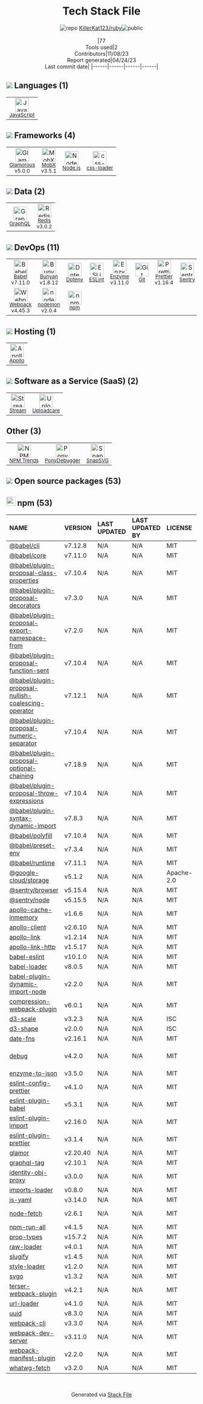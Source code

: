 <!--
--- Readme.md Snippet without images Start ---
## Tech Stack
KillerKat123/ruby is built on the following main stack:
- [Sentry](https://sentry.io/welcome/?utm_source=stackshare&utm_medium=link&utm_campaign=profile) – Exception Monitoring
- [PonyDebugger](https://github.com/square/PonyDebugger) – Mobile Runtime Inspector
- [Node.js](http://nodejs.org/) – Frameworks (Full Stack)
- [Redis](http://redis.io/) – In-Memory Databases
- [JavaScript](https://developer.mozilla.org/en-US/docs/Web/JavaScript) – Languages
- [Uploadcare](https://uploadcare.com) – File Uploads
- [Webpack](http://webpack.js.org) – JS Build Tools / JS Task Runners
- [Stream](https://getstream.io/) – Activity Feeds as a Service
- [Babel](http://babeljs.io/) – JavaScript Compilers
- [ESLint](http://eslint.org/) – Code Review
- [GraphQL](http://graphql.org/) – Query Languages
- [Enzyme](https://enzymejs.github.io/enzyme/) – Javascript Testing Framework
- [MobX](https://github.com/mobxjs/mobx) – State Management Library
- [Apollo](https://www.apollographql.com/) – Platform as a Service
- [nodemon](http://nodemon.io/) – node.js Application Monitoring
- [Prettier](https://prettier.io/) – Code Review
- [css-loader](https://github.com/webpack-contrib/css-loader) – CSS Pre-processors / Extensions
- [Glamorous](https://glamorous.rocks) – JavaScript Framework Components
- [Bunyan](https://github.com/trentm/node-bunyan) – Logging Tools

Full tech stack [here](/techstack.md)
--- Readme.md Snippet without images End ---

--- Readme.md Snippet with images Start ---
## Tech Stack
KillerKat123/ruby is built on the following main stack:
- <img width='25' height='25' src='https://img.stackshare.io/service/191/default_9262326592c97828a2a4299dec085a3674dd05f4.png' alt='Sentry'/> [Sentry](https://sentry.io/welcome/?utm_source=stackshare&utm_medium=link&utm_campaign=profile) – Exception Monitoring
- <img width='25' height='25' src='https://img.stackshare.io/service/729/Logo.png' alt='PonyDebugger'/> [PonyDebugger](https://github.com/square/PonyDebugger) – Mobile Runtime Inspector
- <img width='25' height='25' src='https://img.stackshare.io/service/1011/n1JRsFeB_400x400.png' alt='Node.js'/> [Node.js](http://nodejs.org/) – Frameworks (Full Stack)
- <img width='25' height='25' src='https://img.stackshare.io/service/1031/default_cbce472cd134adc6688572f999e9122b9657d4ba.png' alt='Redis'/> [Redis](http://redis.io/) – In-Memory Databases
- <img width='25' height='25' src='https://img.stackshare.io/service/1209/javascript.jpeg' alt='JavaScript'/> [JavaScript](https://developer.mozilla.org/en-US/docs/Web/JavaScript) – Languages
- <img width='25' height='25' src='https://img.stackshare.io/service/1479/circle-transparent-2.png' alt='Uploadcare'/> [Uploadcare](https://uploadcare.com) – File Uploads
- <img width='25' height='25' src='https://img.stackshare.io/service/1682/IMG_4636.PNG' alt='Webpack'/> [Webpack](http://webpack.js.org) – JS Build Tools / JS Task Runners
- <img width='25' height='25' src='https://img.stackshare.io/service/2213/mBSAJI_h_400x400.jpg' alt='Stream'/> [Stream](https://getstream.io/) – Activity Feeds as a Service
- <img width='25' height='25' src='https://img.stackshare.io/service/2739/-1wfGjNw.png' alt='Babel'/> [Babel](http://babeljs.io/) – JavaScript Compilers
- <img width='25' height='25' src='https://img.stackshare.io/service/3337/Q4L7Jncy.jpg' alt='ESLint'/> [ESLint](http://eslint.org/) – Code Review
- <img width='25' height='25' src='https://img.stackshare.io/service/3820/12972006.png' alt='GraphQL'/> [GraphQL](http://graphql.org/) – Query Languages
- <img width='25' height='25' src='https://img.stackshare.io/service/4488/default_87e6ca3fa146a959af95ccf3df1ec550eb434129.png' alt='Enzyme'/> [Enzyme](https://enzymejs.github.io/enzyme/) – Javascript Testing Framework
- <img width='25' height='25' src='https://img.stackshare.io/service/5302/17475736.png' alt='MobX'/> [MobX](https://github.com/mobxjs/mobx) – State Management Library
- <img width='25' height='25' src='https://img.stackshare.io/service/5508/CyUH653y.png' alt='Apollo'/> [Apollo](https://www.apollographql.com/) – Platform as a Service
- <img width='25' height='25' src='https://img.stackshare.io/service/5577/preview.png' alt='nodemon'/> [nodemon](http://nodemon.io/) – node.js Application Monitoring
- <img width='25' height='25' src='https://img.stackshare.io/service/7035/default_66f265943abed56bcdbfca1c866a4261b1fbb063.jpg' alt='Prettier'/> [Prettier](https://prettier.io/) – Code Review
- <img width='25' height='25' src='https://img.stackshare.io/service/8074/default_d2b16fd6997fb2e164de645a34f9b8d5a880d999.png' alt='css-loader'/> [css-loader](https://github.com/webpack-contrib/css-loader) – CSS Pre-processors / Extensions
- <img width='25' height='25' src='https://img.stackshare.io/service/9149/full.png' alt='Glamorous'/> [Glamorous](https://glamorous.rocks) – JavaScript Framework Components
- <img width='25' height='25' src='https://img.stackshare.io/service/10249/no-img-open-source.png' alt='Bunyan'/> [Bunyan](https://github.com/trentm/node-bunyan) – Logging Tools

Full tech stack [here](/techstack.md)
--- Readme.md Snippet with images End ---
-->
<div align="center">

# Tech Stack File
![](https://img.stackshare.io/repo.svg "repo") [KillerKat123/ruby](https://github.com/KillerKat123/ruby)![](https://img.stackshare.io/public_badge.svg "public")
<br/><br/>
|77<br/>Tools used|2<br/>Contributors|11/08/23 <br/>Report generated|04/24/23<br/>Last commit date|
|------|------|------|------|
</div>

## <img src='https://img.stackshare.io/languages.svg'/> Languages (1)
<table><tr>
  <td align='center'>
  <img width='36' height='36' src='https://img.stackshare.io/service/1209/javascript.jpeg' alt='JavaScript'>
  <br>
  <sub><a href="https://developer.mozilla.org/en-US/docs/Web/JavaScript">JavaScript</a></sub>
  <br>
  <sub></sub>
</td>

</tr>
</table>

## <img src='https://img.stackshare.io/frameworks.svg'/> Frameworks (4)
<table><tr>
  <td align='center'>
  <img width='36' height='36' src='https://img.stackshare.io/service/9149/full.png' alt='Glamorous'>
  <br>
  <sub><a href="https://glamorous.rocks">Glamorous</a></sub>
  <br>
  <sub>v5.0.0</sub>
</td>

<td align='center'>
  <img width='36' height='36' src='https://img.stackshare.io/service/5302/17475736.png' alt='MobX'>
  <br>
  <sub><a href="https://github.com/mobxjs/mobx">MobX</a></sub>
  <br>
  <sub>v3.5.1</sub>
</td>

<td align='center'>
  <img width='36' height='36' src='https://img.stackshare.io/service/1011/n1JRsFeB_400x400.png' alt='Node.js'>
  <br>
  <sub><a href="http://nodejs.org/">Node.js</a></sub>
  <br>
  <sub></sub>
</td>

<td align='center'>
  <img width='36' height='36' src='https://img.stackshare.io/service/8074/default_d2b16fd6997fb2e164de645a34f9b8d5a880d999.png' alt='css-loader'>
  <br>
  <sub><a href="https://github.com/webpack-contrib/css-loader">css-loader</a></sub>
  <br>
  <sub></sub>
</td>

</tr>
</table>

## <img src='https://img.stackshare.io/databases.svg'/> Data (2)
<table><tr>
  <td align='center'>
  <img width='36' height='36' src='https://img.stackshare.io/service/3820/12972006.png' alt='GraphQL'>
  <br>
  <sub><a href="http://graphql.org/">GraphQL</a></sub>
  <br>
  <sub></sub>
</td>

<td align='center'>
  <img width='36' height='36' src='https://img.stackshare.io/service/1031/default_cbce472cd134adc6688572f999e9122b9657d4ba.png' alt='Redis'>
  <br>
  <sub><a href="http://redis.io/">Redis</a></sub>
  <br>
  <sub>v3.0.2</sub>
</td>

</tr>
</table>

## <img src='https://img.stackshare.io/devops.svg'/> DevOps (11)
<table><tr>
  <td align='center'>
  <img width='36' height='36' src='https://img.stackshare.io/service/2739/-1wfGjNw.png' alt='Babel'>
  <br>
  <sub><a href="http://babeljs.io/">Babel</a></sub>
  <br>
  <sub>v7.11.0</sub>
</td>

<td align='center'>
  <img width='36' height='36' src='https://img.stackshare.io/service/10249/no-img-open-source.png' alt='Bunyan'>
  <br>
  <sub><a href="https://github.com/trentm/node-bunyan">Bunyan</a></sub>
  <br>
  <sub>v1.8.12</sub>
</td>

<td align='center'>
  <img width='36' height='36' src='https://img.stackshare.io/service/8067/default_90dcb1286af7685c68df319c764b80704df1155b.png' alt='Dotenv'>
  <br>
  <sub><a href="https://github.com/motdotla/dotenv">Dotenv</a></sub>
  <br>
  <sub></sub>
</td>

<td align='center'>
  <img width='36' height='36' src='https://img.stackshare.io/service/3337/Q4L7Jncy.jpg' alt='ESLint'>
  <br>
  <sub><a href="http://eslint.org/">ESLint</a></sub>
  <br>
  <sub></sub>
</td>

<td align='center'>
  <img width='36' height='36' src='https://img.stackshare.io/service/4488/default_87e6ca3fa146a959af95ccf3df1ec550eb434129.png' alt='Enzyme'>
  <br>
  <sub><a href="https://enzymejs.github.io/enzyme/">Enzyme</a></sub>
  <br>
  <sub>v3.11.0</sub>
</td>

<td align='center'>
  <img width='36' height='36' src='https://img.stackshare.io/service/1046/git.png' alt='Git'>
  <br>
  <sub><a href="http://git-scm.com/">Git</a></sub>
  <br>
  <sub></sub>
</td>

<td align='center'>
  <img width='36' height='36' src='https://img.stackshare.io/service/7035/default_66f265943abed56bcdbfca1c866a4261b1fbb063.jpg' alt='Prettier'>
  <br>
  <sub><a href="https://prettier.io/">Prettier</a></sub>
  <br>
  <sub>v1.16.4</sub>
</td>

<td align='center'>
  <img width='36' height='36' src='https://img.stackshare.io/service/191/default_9262326592c97828a2a4299dec085a3674dd05f4.png' alt='Sentry'>
  <br>
  <sub><a href="https://sentry.io/welcome/?utm_source=stackshare&utm_medium=link&utm_campaign=profile">Sentry</a></sub>
  <br>
  <sub></sub>
</td>

</tr>
<tr>
  <td align='center'>
  <img width='36' height='36' src='https://img.stackshare.io/service/1682/IMG_4636.PNG' alt='Webpack'>
  <br>
  <sub><a href="http://webpack.js.org">Webpack</a></sub>
  <br>
  <sub>v4.45.3</sub>
</td>

<td align='center'>
  <img width='36' height='36' src='https://img.stackshare.io/service/5577/preview.png' alt='nodemon'>
  <br>
  <sub><a href="http://nodemon.io/">nodemon</a></sub>
  <br>
  <sub>v2.0.4</sub>
</td>

<td align='center'>
  <img width='36' height='36' src='https://img.stackshare.io/service/1120/lejvzrnlpb308aftn31u.png' alt='npm'>
  <br>
  <sub><a href="https://www.npmjs.com/">npm</a></sub>
  <br>
  <sub></sub>
</td>

</tr>
</table>

## <img src='https://img.stackshare.io/hosting.svg'/> Hosting (1)
<table><tr>
  <td align='center'>
  <img width='36' height='36' src='https://img.stackshare.io/service/5508/CyUH653y.png' alt='Apollo'>
  <br>
  <sub><a href="https://www.apollographql.com/">Apollo</a></sub>
  <br>
  <sub></sub>
</td>

</tr>
</table>

## <img src='https://img.stackshare.io/saas.svg'/> Software as a Service (SaaS) (2)
<table><tr>
  <td align='center'>
  <img width='36' height='36' src='https://img.stackshare.io/service/2213/mBSAJI_h_400x400.jpg' alt='Stream'>
  <br>
  <sub><a href="https://getstream.io/">Stream</a></sub>
  <br>
  <sub></sub>
</td>

<td align='center'>
  <img width='36' height='36' src='https://img.stackshare.io/service/1479/circle-transparent-2.png' alt='Uploadcare'>
  <br>
  <sub><a href="https://uploadcare.com">Uploadcare</a></sub>
  <br>
  <sub></sub>
</td>

</tr>
</table>

## Other (3)
<table><tr>
  <td align='center'>
  <img width='36' height='36' src='https://img.stackshare.io/service/12294/empty-logo-square.png' alt='NPM Trends'>
  <br>
  <sub><a href="https://www.npmtrends.com/">NPM Trends</a></sub>
  <br>
  <sub></sub>
</td>

<td align='center'>
  <img width='36' height='36' src='https://img.stackshare.io/service/729/Logo.png' alt='PonyDebugger'>
  <br>
  <sub><a href="https://github.com/square/PonyDebugger">PonyDebugger</a></sub>
  <br>
  <sub></sub>
</td>

<td align='center'>
  <img width='36' height='36' src='https://img.stackshare.io/service/6189/15b2346a2366ab9cae0fe1b7ca576927_normal.png' alt='SnapSVG'>
  <br>
  <sub><a href="http://snapsvg.io/">SnapSVG</a></sub>
  <br>
  <sub></sub>
</td>

</tr>
</table>


## <img src='https://img.stackshare.io/group.svg' /> Open source packages (53)</h2>

## <img width='24' height='24' src='https://img.stackshare.io/service/1120/lejvzrnlpb308aftn31u.png'/> npm (53)

|NAME|VERSION|LAST UPDATED|LAST UPDATED BY|LICENSE|VULNERABILITIES|
|:------|:------|:------|:------|:------|:------|
|[@babel/cli](https://www.npmjs.com/@babel/cli)|v7.12.8|N/A|N/A |MIT|N/A|
|[@babel/core](https://www.npmjs.com/@babel/core)|v7.11.0|N/A|N/A |MIT|N/A|
|[@babel/plugin-proposal-class-properties](https://www.npmjs.com/@babel/plugin-proposal-class-properties)|v7.10.4|N/A|N/A |MIT|N/A|
|[@babel/plugin-proposal-decorators](https://www.npmjs.com/@babel/plugin-proposal-decorators)|v7.3.0|N/A|N/A |MIT|N/A|
|[@babel/plugin-proposal-export-namespace-from](https://www.npmjs.com/@babel/plugin-proposal-export-namespace-from)|v7.2.0|N/A|N/A |MIT|N/A|
|[@babel/plugin-proposal-function-sent](https://www.npmjs.com/@babel/plugin-proposal-function-sent)|v7.10.4|N/A|N/A |MIT|N/A|
|[@babel/plugin-proposal-nullish-coalescing-operator](https://www.npmjs.com/@babel/plugin-proposal-nullish-coalescing-operator)|v7.12.1|N/A|N/A |MIT|N/A|
|[@babel/plugin-proposal-numeric-separator](https://www.npmjs.com/@babel/plugin-proposal-numeric-separator)|v7.10.4|N/A|N/A |MIT|N/A|
|[@babel/plugin-proposal-optional-chaining](https://www.npmjs.com/@babel/plugin-proposal-optional-chaining)|v7.18.9|N/A|N/A |MIT|N/A|
|[@babel/plugin-proposal-throw-expressions](https://www.npmjs.com/@babel/plugin-proposal-throw-expressions)|v7.10.4|N/A|N/A |MIT|N/A|
|[@babel/plugin-syntax-dynamic-import](https://www.npmjs.com/@babel/plugin-syntax-dynamic-import)|v7.8.3|N/A|N/A |MIT|N/A|
|[@babel/polyfill](https://www.npmjs.com/@babel/polyfill)|v7.10.4|N/A|N/A |MIT|N/A|
|[@babel/preset-env](https://www.npmjs.com/@babel/preset-env)|v7.3.4|N/A|N/A |MIT|N/A|
|[@babel/runtime](https://www.npmjs.com/@babel/runtime)|v7.11.1|N/A|N/A |MIT|N/A|
|[@google-cloud/storage](https://www.npmjs.com/@google-cloud/storage)|v5.1.2|N/A|N/A |Apache-2.0|N/A|
|[@sentry/browser](https://www.npmjs.com/@sentry/browser)|v5.15.4|N/A|N/A |MIT|N/A|
|[@sentry/node](https://www.npmjs.com/@sentry/node)|v5.15.5|N/A|N/A |MIT|N/A|
|[apollo-cache-inmemory](https://www.npmjs.com/apollo-cache-inmemory)|v1.6.6|N/A|N/A |MIT|N/A|
|[apollo-client](https://www.npmjs.com/apollo-client)|v2.6.10|N/A|N/A |MIT|N/A|
|[apollo-link](https://www.npmjs.com/apollo-link)|v1.2.14|N/A|N/A |MIT|N/A|
|[apollo-link-http](https://www.npmjs.com/apollo-link-http)|v1.5.17|N/A|N/A |MIT|N/A|
|[babel-eslint](https://www.npmjs.com/babel-eslint)|v10.1.0|N/A|N/A |MIT|N/A|
|[babel-loader](https://www.npmjs.com/babel-loader)|v8.0.5|N/A|N/A |MIT|N/A|
|[babel-plugin-dynamic-import-node](https://www.npmjs.com/babel-plugin-dynamic-import-node)|v2.2.0|N/A|N/A |MIT|N/A|
|[compression-webpack-plugin](https://www.npmjs.com/compression-webpack-plugin)|v6.0.1|N/A|N/A |MIT|N/A|
|[d3-scale](https://www.npmjs.com/d3-scale)|v3.2.3|N/A|N/A |ISC|N/A|
|[d3-shape](https://www.npmjs.com/d3-shape)|v2.0.0|N/A|N/A |ISC|N/A|
|[date-fns](https://www.npmjs.com/date-fns)|v2.16.1|N/A|N/A |MIT|N/A|
|[debug](https://www.npmjs.com/debug)|v4.2.0|N/A|N/A |MIT|[CVE-2017-16137](https://github.com/advisories/GHSA-gxpj-cx7g-858c) (Moderate)|
|[enzyme-to-json](https://www.npmjs.com/enzyme-to-json)|v3.5.0|N/A|N/A |MIT|N/A|
|[eslint-config-prettier](https://www.npmjs.com/eslint-config-prettier)|v4.1.0|N/A|N/A |MIT|N/A|
|[eslint-plugin-babel](https://www.npmjs.com/eslint-plugin-babel)|v5.3.1|N/A|N/A |MIT|N/A|
|[eslint-plugin-import](https://www.npmjs.com/eslint-plugin-import)|v2.16.0|N/A|N/A |MIT|N/A|
|[eslint-plugin-prettier](https://www.npmjs.com/eslint-plugin-prettier)|v3.1.4|N/A|N/A |MIT|N/A|
|[glamor](https://www.npmjs.com/glamor)|v2.20.40|N/A|N/A |MIT|N/A|
|[graphql-tag](https://www.npmjs.com/graphql-tag)|v2.10.1|N/A|N/A |MIT|N/A|
|[identity-obj-proxy](https://www.npmjs.com/identity-obj-proxy)|v3.0.0|N/A|N/A |MIT|N/A|
|[imports-loader](https://www.npmjs.com/imports-loader)|v0.8.0|N/A|N/A |MIT|N/A|
|[js-yaml](https://www.npmjs.com/js-yaml)|v3.14.0|N/A|N/A |MIT|N/A|
|[node-fetch](https://www.npmjs.com/node-fetch)|v2.6.1|N/A|N/A |MIT|[CVE-2022-0235](https://github.com/advisories/GHSA-r683-j2x4-v87g) (High)|
|[npm-run-all](https://www.npmjs.com/npm-run-all)|v4.1.5|N/A|N/A |MIT|N/A|
|[prop-types](https://www.npmjs.com/prop-types)|v15.7.2|N/A|N/A |MIT|N/A|
|[raw-loader](https://www.npmjs.com/raw-loader)|v4.0.1|N/A|N/A |MIT|N/A|
|[slugify](https://www.npmjs.com/slugify)|v1.4.5|N/A|N/A |MIT|N/A|
|[style-loader](https://www.npmjs.com/style-loader)|v1.2.0|N/A|N/A |MIT|N/A|
|[svgo](https://www.npmjs.com/svgo)|v1.3.2|N/A|N/A |MIT|N/A|
|[terser-webpack-plugin](https://www.npmjs.com/terser-webpack-plugin)|v4.2.1|N/A|N/A |MIT|N/A|
|[url-loader](https://www.npmjs.com/url-loader)|v4.1.0|N/A|N/A |MIT|N/A|
|[uuid](https://www.npmjs.com/uuid)|v8.3.0|N/A|N/A |MIT|N/A|
|[webpack-cli](https://www.npmjs.com/webpack-cli)|v3.3.0|N/A|N/A |MIT|N/A|
|[webpack-dev-server](https://www.npmjs.com/webpack-dev-server)|v3.11.0|N/A|N/A |MIT|N/A|
|[webpack-manifest-plugin](https://www.npmjs.com/webpack-manifest-plugin)|v2.2.0|N/A|N/A |MIT|N/A|
|[whatwg-fetch](https://www.npmjs.com/whatwg-fetch)|v3.2.0|N/A|N/A |MIT|N/A|

<br/>
<div align='center'>

Generated via [Stack File](https://github.com/apps/stack-file)
